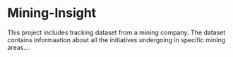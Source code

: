 # Mining-Insight


This project includes tracking dataset from a mining company. The dataset contains informaation  about 
all the initiatives  undergoing in specific mining areas....
